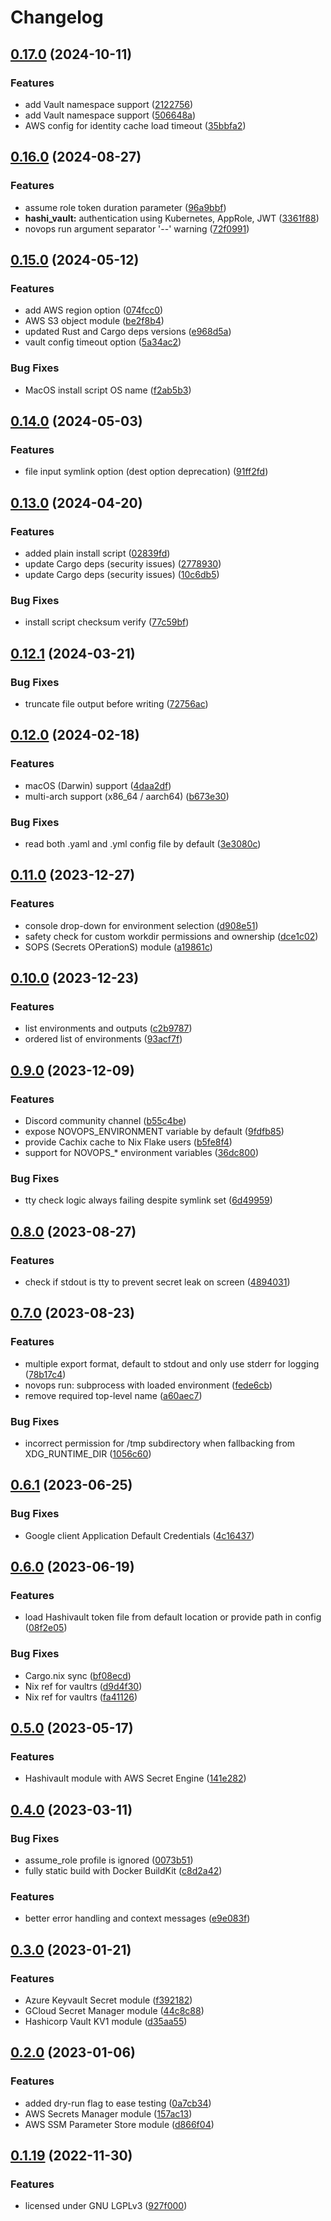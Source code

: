 # Changelog

## [0.17.0](https://github.com/PierreBeucher/novops/compare/v0.16.0...v0.17.0) (2024-10-11)


### Features

* add Vault namespace support ([2122756](https://github.com/PierreBeucher/novops/commit/2122756e36bed67c6fd34162de484f3df2946078))
* add Vault namespace support ([506648a](https://github.com/PierreBeucher/novops/commit/506648a3a01d5b41be64a0c90898c37301ea7d59))
* AWS config for identity cache load timeout ([35bbfa2](https://github.com/PierreBeucher/novops/commit/35bbfa238e61d503f5889b6e7c2780289b634c83))

## [0.16.0](https://github.com/PierreBeucher/novops/compare/v0.15.0...v0.16.0) (2024-08-27)


### Features

* assume role token duration parameter ([96a9bbf](https://github.com/PierreBeucher/novops/commit/96a9bbf00c68a3c6cea55e0d17582a0d92888143))
* **hashi_vault:** authentication using Kubernetes, AppRole, JWT ([3361f88](https://github.com/PierreBeucher/novops/commit/3361f88a96775291866fb706416cd159d08c2302))
* novops run argument separator '--' warning ([72f0991](https://github.com/PierreBeucher/novops/commit/72f09915f95105b454cb93a7517fe3e89912dee2))

## [0.15.0](https://github.com/PierreBeucher/novops/compare/v0.14.0...v0.15.0) (2024-05-12)


### Features

* add AWS region option ([074fcc0](https://github.com/PierreBeucher/novops/commit/074fcc01f5cb18ecee49a0232852c7aff0ce97ee))
* AWS S3 object module ([be2f8b4](https://github.com/PierreBeucher/novops/commit/be2f8b4b9379669a8825840282ce99789ec49a71))
* updated Rust and Cargo deps versions ([e968d5a](https://github.com/PierreBeucher/novops/commit/e968d5a4bc3c23c57cb8db5c725a249c4db1d572))
* vault config timeout option ([5a34ac2](https://github.com/PierreBeucher/novops/commit/5a34ac2a9bcfb2fa7d0794d374313015fdac5777))


### Bug Fixes

* MacOS install script OS name ([f2ab5b3](https://github.com/PierreBeucher/novops/commit/f2ab5b33ff8a122e0f6db09f3f799eec5aa322e0))

## [0.14.0](https://github.com/PierreBeucher/novops/compare/v0.13.0...v0.14.0) (2024-05-03)


### Features

* file input symlink option (dest option deprecation) ([91ff2fd](https://github.com/PierreBeucher/novops/commit/91ff2fd918f91002aeef14fecec0763d63accdf9))

## [0.13.0](https://github.com/PierreBeucher/novops/compare/v0.12.1...v0.13.0) (2024-04-20)


### Features

* added plain install script ([02839fd](https://github.com/PierreBeucher/novops/commit/02839fdd69f037f7c01c59e5fe553528d0030b4e))
* update Cargo deps (security issues) ([2778930](https://github.com/PierreBeucher/novops/commit/2778930aeeb81d1db34bda3abdd2c88c7b885f10))
* update Cargo deps (security issues) ([10c6db5](https://github.com/PierreBeucher/novops/commit/10c6db5463246140a33fa34ff480244ce7de9d1e))


### Bug Fixes

* install script checksum verify ([77c59bf](https://github.com/PierreBeucher/novops/commit/77c59bffff60fe69ea6eb18b937bcb27319e6d9e))

## [0.12.1](https://github.com/PierreBeucher/novops/compare/v0.12.0...v0.12.1) (2024-03-21)


### Bug Fixes

* truncate file output before writing ([72756ac](https://github.com/PierreBeucher/novops/commit/72756ac657ae48bcdba59ae961e68c6d80d78f7e))

## [0.12.0](https://github.com/PierreBeucher/novops/compare/v0.11.0...v0.12.0) (2024-02-18)


### Features

* macOS (Darwin) support ([4daa2df](https://github.com/PierreBeucher/novops/commit/4daa2dfc22bbe55dfb53c7e1f8a2ae9960126a69))
* multi-arch support (x86_64 / aarch64) ([b673e30](https://github.com/PierreBeucher/novops/commit/b673e30e66ce7cb21418c8299a36f921ebdf59c5))


### Bug Fixes

* read both .yaml and .yml config file by default ([3e3080c](https://github.com/PierreBeucher/novops/commit/3e3080cd70dc54fc795f3d50ae9efc3ff2cec728))

## [0.11.0](https://github.com/PierreBeucher/novops/compare/v0.10.0...v0.11.0) (2023-12-27)


### Features

* console drop-down for environment selection ([d908e51](https://github.com/PierreBeucher/novops/commit/d908e518f3d529ed3388f6d2b650a12ce2077bee))
* safety check for custom workdir permissions and ownership ([dce1c02](https://github.com/PierreBeucher/novops/commit/dce1c02783a3799c73b6c10d4c536430c3917d3c))
* SOPS (Secrets OPerationS) module ([a19861c](https://github.com/PierreBeucher/novops/commit/a19861c2a929106f7c5ab520220f9bb862d63953))

## [0.10.0](https://github.com/PierreBeucher/novops/compare/v0.9.0...v0.10.0) (2023-12-23)


### Features

* list environments and outputs ([c2b9787](https://github.com/PierreBeucher/novops/commit/c2b97878081927c8e72941c4bff473e54c1b9f0a))
* ordered list of environments ([93acf7f](https://github.com/PierreBeucher/novops/commit/93acf7fb2d64d71df817df8e3c3c290b17da5607))

## [0.9.0](https://github.com/PierreBeucher/novops/compare/v0.8.0...v0.9.0) (2023-12-09)


### Features

* Discord community channel ([b55c4be](https://github.com/PierreBeucher/novops/commit/b55c4bea40660648d1b1a57895f49a624c0ba98b))
* expose NOVOPS_ENVIRONMENT variable by default ([9fdfb85](https://github.com/PierreBeucher/novops/commit/9fdfb85dc60d1fb8e757fbf8e5dec40314f83406))
* provide Cachix cache to Nix Flake users ([b5fe8f4](https://github.com/PierreBeucher/novops/commit/b5fe8f427764a7e7fb4090d71e3255e6bee7c0a7))
* support for NOVOPS_* environment variables ([36dc800](https://github.com/PierreBeucher/novops/commit/36dc800b95858f4b4fa965c1939229bcab93fdde))


### Bug Fixes

* tty check logic always failing despite symlink set ([6d49959](https://github.com/PierreBeucher/novops/commit/6d49959184fb7d8c915eb6329b53ee99092d0a3f))

## [0.8.0](https://github.com/PierreBeucher/novops/compare/v0.7.0...v0.8.0) (2023-08-27)


### Features

* check if stdout is tty to prevent secret leak on screen ([4894031](https://github.com/PierreBeucher/novops/commit/48940311e8b15aee7e5fdf41d05add15457cf209))

## [0.7.0](https://github.com/PierreBeucher/novops/compare/v0.6.1...v0.7.0) (2023-08-23)


### Features

* multiple export format, default to stdout and only use stderr for logging ([78b17c4](https://github.com/PierreBeucher/novops/commit/78b17c4e0ef32bde7740c21216cbf4b20a99104a))
* novops run: subprocess with loaded environment ([fede6cb](https://github.com/PierreBeucher/novops/commit/fede6cba0a51d74e5f02c95b968b6fd782a6415c))
* remove required top-level name ([a60aec7](https://github.com/PierreBeucher/novops/commit/a60aec7b77d6a1e2198e395bd7bf11806319a955))


### Bug Fixes

* incorrect permission for /tmp subdirectory when fallbacking from XDG_RUNTIME_DIR ([1056c60](https://github.com/PierreBeucher/novops/commit/1056c60a9cacb1ac72f6e17b507ef0103831048f))

## [0.6.1](https://github.com/PierreBeucher/novops/compare/v0.6.0...v0.6.1) (2023-06-25)


### Bug Fixes

* Google client Application Default Credentials ([4c16437](https://github.com/PierreBeucher/novops/commit/4c1643796e9db7488119ffc98e2fc7da654972d0))

## [0.6.0](https://github.com/PierreBeucher/novops/compare/v0.5.0...v0.6.0) (2023-06-19)


### Features

* load Hashivault token file from default location or provide path in config ([08f2e05](https://github.com/PierreBeucher/novops/commit/08f2e058c6508954fe4f018e052bf69d90061f51))


### Bug Fixes

* Cargo.nix sync ([bf08ecd](https://github.com/PierreBeucher/novops/commit/bf08ecd97e631bd6317359da563a30ce8b3d7e7e))
* Nix ref for vaultrs ([d9d4f30](https://github.com/PierreBeucher/novops/commit/d9d4f30540e65fd2380e45be8021f829296f8b87))
* Nix ref for vaultrs ([fa41126](https://github.com/PierreBeucher/novops/commit/fa411267e25dedef4ef3be0c0f29553a6759ea20))

## [0.5.0](https://github.com/PierreBeucher/novops/compare/v0.4.0...v0.5.0) (2023-05-17)


### Features

* Hashivault module with AWS Secret Engine ([141e282](https://github.com/PierreBeucher/novops/commit/141e282394cad8d7c2cece9077113861c366e986))



## [0.4.0](https://github.com/PierreBeucher/novops/compare/v0.3.0...v0.4.0) (2023-03-11)


### Bug Fixes

* assume_role profile is ignored ([0073b51](https://github.com/PierreBeucher/novops/commit/0073b514345b27a5c9b7004baa7f445ad5915920))
* fully static build with Docker BuildKit ([c8d2a42](https://github.com/PierreBeucher/novops/commit/c8d2a42c412c7b92847d436a0387b1aafb026593))


### Features

* better error handling and context messages ([e9e083f](https://github.com/PierreBeucher/novops/commit/e9e083f587aa2219a84a92f30aadbf40a4e6af18))



## [0.3.0](https://github.com/PierreBeucher/novops/compare/v0.2.0...v0.3.0) (2023-01-21)


### Features

* Azure Keyvault Secret module ([f392182](https://github.com/PierreBeucher/novops/commit/f392182fe4ebb15ee54cdc32dbad40b8e87f6622))
* GCloud Secret Manager module ([44c8c88](https://github.com/PierreBeucher/novops/commit/44c8c880657da777a59854bb7f61f858975370a9))
* Hashicorp Vault KV1 module ([d35aa55](https://github.com/PierreBeucher/novops/commit/d35aa5597fb614f31129f7d0e7e79f03f66be66f))



## [0.2.0](https://github.com/PierreBeucher/novops/compare/v0.1.19...v0.2.0) (2023-01-06)


### Features

* added dry-run flag to ease testing ([0a7cb34](https://github.com/PierreBeucher/novops/commit/0a7cb3463fa9f2c4a0c24b2e5dfb23c4fc3685a6))
* AWS Secrets Manager module ([157ac13](https://github.com/PierreBeucher/novops/commit/157ac1324005fba464e8ccc3619ece8725139393))
* AWS SSM Parameter Store module ([d866f04](https://github.com/PierreBeucher/novops/commit/d866f04754503b44c353428d2e003e0cce1abe73))


## [0.1.19](https://github.com/PierreBeucher/novops/compare/v0.1.18...v0.1.19) (2022-11-30)


### Features

* licensed under GNU LGPLv3 ([927f000](https://github.com/PierreBeucher/novops/commit/927f000e5282cc5de70709879494526c90c1ded8))
